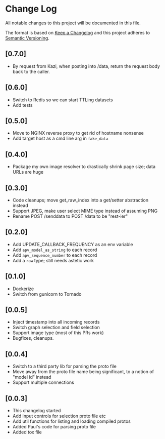 # Change Log
All notable changes to this project will be documented in this file.

The format is based on [Keep a Changelog](http://keepachangelog.com/) 
and this project adheres to [Semantic Versioning](http://semver.org/).

## [0.7.0] 
* By request from Kazi, when posting into /data, return the request body back to the caller. 

## [0.6.0] 
* Switch to Redis so we can start TTLing datasets
* Add tests

## [0.5.0]
* Move to NGINX reverse proxy to get rid of hostname nonsense
* Add target host as a cmd line arg in `fake_data`

## [0.4.0]
* Package my own image resolver to drastically shrink page size; data URLs are huge

## [0.3.0]
* Code cleanups; move get_raw_index into a get/setter abstraction instead
* Support JPEG, make user select MIME type instead of assuming PNG
* Rename POST /senddata to POST /data to be "rest-ier"

## [0.2.0] 
* Add UPDATE_CALLBACK_FREQUENCY as an env variable
* Add `apv_model_as_string` to each record
* Add `apv_sequence_number` to each record
* Add a `raw` type; still needs astetic work

## [0.1.0]
* Dockerize
* Switch from gunicorn to Tornado

## [0.0.5]
* Inject timestamp into all incoming records
* Switch graph selection and field selection
* Support image type (most of this PRs work)
* Bugfixes, cleanups.

## [0.0.4]
* Switch to a third party lib for parsing the proto file
* Move away from the proto file name being significant, to a notion of "model id" instead
* Support multiple connections

## [0.0.3]
* This changelog started
* Add input controls for selection proto file etc
* Add util functions for listing and loading compiled protos
* Added Paul's code for parsing proto file
* Added tox file
